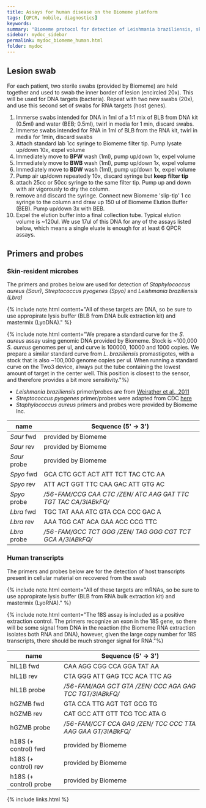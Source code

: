 ```yaml
---
title: Assays for human disease on the Biomeme platform
tags: [QPCR, mobile, diagnostics]
keywords:
summary: "Biomeme protocol for detection of Leishmania braziliensis, skin commensals and host pro-inflammatory gene expression from lesion swabs in human cases of cutaneous leishmaniasis "
sidebar: mydoc_sidebar
permalink: mydoc_biomeme_human.html
folder: mydoc
---
```


## Lesion swab
For each patient, two sterile swabs (provided by Biomeme) are held together and used to swab the inner border of lesion (encircled 20x).  This will be used for DNA targets (bacteria).  Repeat with two new swabs (20x), and use this second set of swabs for RNA targets (host genes).  

1. Immerse swabs intended for DNA in 1ml of a 1:1 mix of BLB from DNA kit (0.5ml) and water (BEB; 0.5ml), twirl in media for 1 min, discard swabs.
2. Immerse swabs intended for RNA in 1ml of BLB from the RNA kit, twirl in media for 1min, discard swabs
2. Attach standard lab 1cc syringe to Biomeme filter tip. Pump lysate up/down 10x, expel volume
3. Immediately move to **BPW** wash (1ml), pump up/down 1x, expel volume
4. Immediately move to **BWB** wash (1ml), pump up/down 1x, expel volume
5. Immediately move to **BDW** wash (1ml), pump up/down 1x, expel volume
6. Pump air up/down repeatedly 10x, discard syringe but **keep filter tip**
7. attach 25cc or 50cc syringe to the same filter tip.  Pump up and down with air vigorously to dry the column.
8. remove and discard the syringe.  Connect new Biomeme 'slip-tip' 1 cc syringe to the column and draw up 150 ul of Biomeme Elution Buffer (BEB).  Pump up/down 3x with BEB.
9. Expel the elution buffer into a final collection tube.  Typical elution volume is ~120ul.  We use 17ul of this DNA for any of the assays listed below, which means a single eluate is enough for at least 6 QPCR assays.

## Primers and probes

### Skin-resident microbes 
The primers and probes below are used for detection of *Staphylococcus aureus (Saur)*, *Streptococcus pyogenes (Spyo)* and *Leishmania braziliensis (Lbra)*

{% include note.html content="All of these targets are DNA, so be sure to use appropirate lysis buffer (BLB from DNA bulk extraction kit) and mastermix (LyoDNA)." %}

{% include note.html content="We prepare a standard curve for the *S. aureus* assay using genomic DNA provided by Biomeme.  Stock is ~100,000 *S. aureus* genomes per ul, and curve is 100000, 10000 and 1000 copies.  We prepare a similar standard curve from *L. braziliensis* promastigotes, with a stock that is also ~100,000 genome copies per ul.  When running a standard curve on the Two3 device, always put the tube containing the lowest amount of target in the center well.  This position is closest to the sensor, and therefore provides a bit more sensitivity."%}

* *Leishmania braziliensis* primer/probes are from [Weirather et al., 2011](https://www.ncbi.nlm.nih.gov/pmc/articles/PMC3209110/)
* *Streptococcus pyogenes* primer/probes were adapted from CDC [here](https://www.cdc.gov/streplab/protocols.html)
* *Staphylococcus aureus* primers and probes were provided by Biomeme Inc.


| name | Sequence (5' -> 3') |
|-------|--------|
| *Saur* fwd | provided by Biomeme |
| *Saur* rev | provided by Biomeme |
| *Saur* probe | provided by Biomeme |
| *Spyo* fwd | GCA CTC GCT ACT ATT TCT TAC CTC AA |
| *Spyo* rev | ATT ACT GGT TTC CAA GAC ATT GTG AC |
| *Spyo* probe | */56-FAM/*CCG CAA CTC */ZEN/* ATC AAG GAT TTC TGT TAC CA*/3IABkFQ/* |
| *Lbra* fwd | TGC TAT AAA ATC GTA CCA CCC GAC A |
| *Lbra* rev | AAA TGG CAT ACA GAA ACC CCG TTC |
| *Lbra* probe | */56-FAM/*GCC TCT GGG */ZEN/* TAG GGG CGT TCT GCA A*/3IABkFQ/* |


### Human transcripts
The primers and probes below are for the detection of host transcripts present in cellular material on recovered from the swab

{% include note.html content="All of these targets are mRNAs, so be sure to use appropirate lysis buffer (BLB from RNA bulk extraction kit) and mastermix (LyoRNA)." %}

{% include note.html content="The 18S assay is included as a positive extraction control.  The primers recognize an exon in the 18S gene, so there will be some signal from DNA in the reaction (the Biomeme RNA extraction isolates both RNA and DNA), however, given the large copy number for 18S transcripts, there should be much stronger signal for RNA."%}

| name | Sequence (5' -> 3') |
|-------|--------|
| hIL1B fwd | CAA AGG CGG CCA GGA TAT AA |
| hIL1B rev | CTA GGG ATT GAG TCC ACA TTC AG |
| hIL1B probe | */56-FAM/*AGA GCT GTA */ZEN/* CCC AGA GAG TCC TGT*/3IABkFQ/* |
| hGZMB fwd | GTA CCA TTG AGT TGT GCG TG |
| hGZMB rev | CAT GCC ATT GTT TCG TCC ATA G |
| hGZMB probe | */56-FAM/*CCT CCA GAG */ZEN/* TCC CCC TTA AAG GAA GT*/3IABkFQ/* 
| h18S (+ control) fwd | provided by Biomeme |
| h18S (+ control) rev | provided by Biomeme |
| h18S (+ control) probe | provided by Biomeme |



{% include links.html %}
